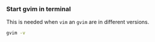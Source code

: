 ---
---

### Start gvim in terminal
This is needed when `vim` an `gvim` are in different versions.

```bash
gvim -v
```
